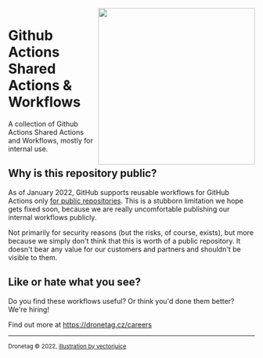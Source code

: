 <img src="https://dronetag-cms.s3.eu-north-1.amazonaws.com/workflows_illustration_7b1165f7d7.png" width="320" align="right" />

# Github Actions Shared Actions & Workflows

A collection of Github Actions Shared Actions and Workflows, mostly for internal use.

## Why is this repository public?

As of January 2022, GitHub supports reusable workflows for GitHub Actions only [for public repositories](https://docs.github.com/en/actions/learn-github-actions/reusing-workflows#access-to-reusable-workflows). This is a stubborn limitation we hope gets fixed soon, because we are really uncomfortable publishing our internal workflows publicly.

Not primarily for security reasons (but the risks, of course, exists), but more because we simply don't think that this is worth of a public repository. It doesn't bear any value for our customers and partners and shouldn't be visible to them.

## Like or hate what you see?

Do you find these workflows useful? Or think you'd done them better? We're hiring!

Find out more at https://dronetag.cz/careers

---

<sup>Dronetag &copy; 2022, <a href="https://www.freepik.com/free-vector/web-page-visualization-protocol-procedure-dynamic-software-workflow-full-stack-development-markup-administrate-system-driver-shared-memory-vector-isolated-concept-metaphor-illustration_12470220.htm#&position=37&from_view=author">illustration by vectorjuice</a></sup>